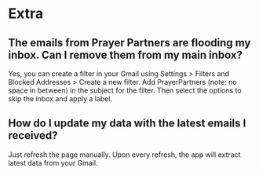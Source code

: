 # Extra

## The emails from Prayer Partners are flooding my inbox. Can I remove them from my main inbox?

Yes, you can create a filter in your Gmail using Settings > Filters and Blocked Addresses > Create a new filter. Add PrayerPartners (note: no space in between) in the subject for the filter. Then select the options to skip the inbox and apply a label.

## How do I update my data with the latest emails I received?

Just refresh the page manually. Upon every refresh, the app will extract latest data from your Gmail.